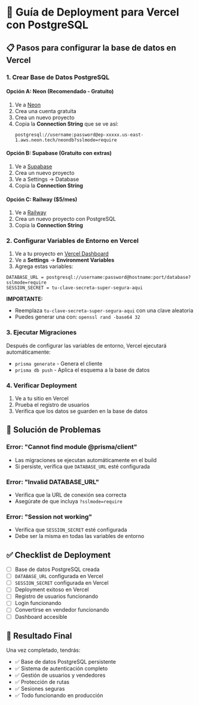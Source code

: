 # 🚀 Guía de Deployment para Vercel con PostgreSQL

## 📋 Pasos para configurar la base de datos en Vercel

### 1. Crear Base de Datos PostgreSQL

#### Opción A: Neon (Recomendado - Gratuito)
1. Ve a [Neon](https://neon.tech)
2. Crea una cuenta gratuita
3. Crea un nuevo proyecto
4. Copia la **Connection String** que se ve así:
   ```
   postgresql://username:password@ep-xxxxx.us-east-1.aws.neon.tech/neondb?sslmode=require
   ```

#### Opción B: Supabase (Gratuito con extras)
1. Ve a [Supabase](https://supabase.com)
2. Crea un nuevo proyecto
3. Ve a Settings → Database
4. Copia la **Connection String**

#### Opción C: Railway ($5/mes)
1. Ve a [Railway](https://railway.app)
2. Crea un nuevo proyecto con PostgreSQL
3. Copia la **Connection String**

### 2. Configurar Variables de Entorno en Vercel

1. Ve a tu proyecto en [Vercel Dashboard](https://vercel.com/dashboard)
2. Ve a **Settings** → **Environment Variables**
3. Agrega estas variables:

```
DATABASE_URL = postgresql://username:password@hostname:port/database?sslmode=require
SESSION_SECRET = tu-clave-secreta-super-segura-aqui
```

**IMPORTANTE:** 
- Reemplaza `tu-clave-secreta-super-segura-aqui` con una clave aleatoria
- Puedes generar una con: `openssl rand -base64 32`

### 3. Ejecutar Migraciones

Después de configurar las variables de entorno, Vercel ejecutará automáticamente:
- `prisma generate` - Genera el cliente
- `prisma db push` - Aplica el esquema a la base de datos

### 4. Verificar Deployment

1. Ve a tu sitio en Vercel
2. Prueba el registro de usuarios
3. Verifica que los datos se guarden en la base de datos

## 🔧 Solución de Problemas

### Error: "Cannot find module @prisma/client"
- Las migraciones se ejecutan automáticamente en el build
- Si persiste, verifica que `DATABASE_URL` esté configurada

### Error: "Invalid DATABASE_URL"
- Verifica que la URL de conexión sea correcta
- Asegúrate de que incluya `?sslmode=require`

### Error: "Session not working"
- Verifica que `SESSION_SECRET` esté configurada
- Debe ser la misma en todas las variables de entorno

## ✅ Checklist de Deployment

- [ ] Base de datos PostgreSQL creada
- [ ] `DATABASE_URL` configurada en Vercel
- [ ] `SESSION_SECRET` configurada en Vercel
- [ ] Deployment exitoso en Vercel
- [ ] Registro de usuarios funcionando
- [ ] Login funcionando
- [ ] Convertirse en vendedor funcionando
- [ ] Dashboard accesible

## 🎯 Resultado Final

Una vez completado, tendrás:
- ✅ Base de datos PostgreSQL persistente
- ✅ Sistema de autenticación completo
- ✅ Gestión de usuarios y vendedores
- ✅ Protección de rutas
- ✅ Sesiones seguras
- ✅ Todo funcionando en producción

